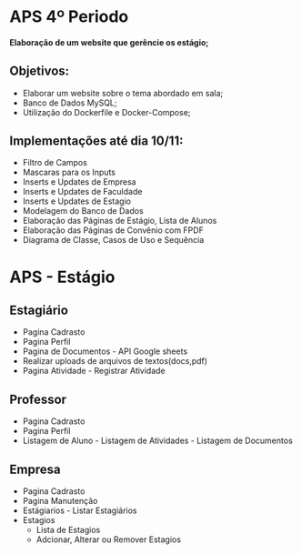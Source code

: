 # APS 4º Periodo
#### Elaboração de um website que gerêncie os estágio;


## Objetivos:
  - Elaborar um website sobre o tema abordado em sala;
  - Banco de Dados MySQL;
  - Utilização do Dockerfile e Docker-Compose;

## Implementações até dia 10/11:

  - Filtro de Campos
  - Mascaras para os Inputs
  - Inserts e Updates de Empresa
  - Inserts e Updates de Faculdade
  - Inserts e Updates de Estagio
  - Modelagem do Banco de Dados
  - Elaboração das Páginas de Estágio, Lista de Alunos
  - Elaboração das Páginas de Convênio com FPDF
  - Diagrama de Classe, Casos de Uso e Sequência


# APS - Estágio
## Estagiário
  -  Pagina Cadrasto
  -  Pagina Perfil
  -  Pagina de Documentos - API Google sheets
  -  Realizar uploads de arquivos de textos(docs,pdf)
  -  Pagina Atividade
    -  Registrar Atividade
## Professor
  -  Pagina Cadrasto
  -  Pagina  Perfil
  -  Listagem de Aluno
    -  Listagem de Atividades
    -  Listagem de Documentos
## Empresa
  -  Pagina Cadrasto
  -  Pagina Manutenção
  -  Estágiarios
    -  Listar Estagiários
  - Estagios
    -  Lista de Estagios
    -  Adcionar, Alterar ou Remover Estagios


```
```
